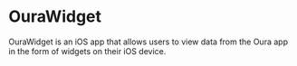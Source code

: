 # OuraWidget

OuraWidget is an iOS app that allows users to view data from the Oura app in the form of widgets on their iOS device.
